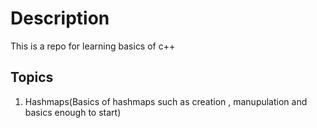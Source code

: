 # Description
This is a repo for learning basics of c++
## Topics
1) Hashmaps(Basics of hashmaps such as creation , manupulation and basics enough to start)